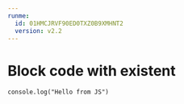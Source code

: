```yaml
---
runme:
  id: 01HMCJRVF90ED0TXZ0B9XMHNT2
  version: v2.2
---
```


# Block code with existent

``` {"id":"01HER3GA0RQKJETKK5X5PPRTB4"}
console.log("Hello from JS")

```

